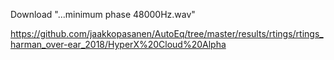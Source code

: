 Download "...minimum phase 48000Hz.wav"

https://github.com/jaakkopasanen/AutoEq/tree/master/results/rtings/rtings_harman_over-ear_2018/HyperX%20Cloud%20Alpha
